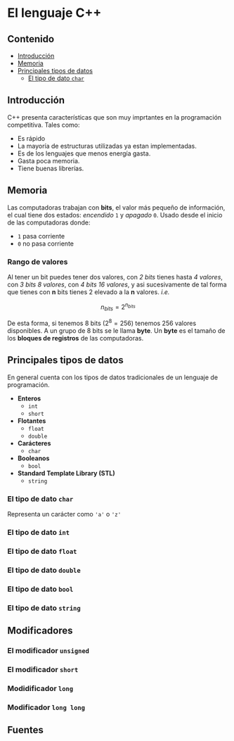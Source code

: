# El lenguaje C++

## Contenido

- [Introducción](#introducción)
- [Memoria](#memoria)
- [Principales tipos de datos](#principales-tipos-de-datos)
  - [El tipo de dato `char`](#el-tipo-de-dato-char)

## Introducción

C++ presenta características que son muy imprtantes en la programación competitiva. Tales como:

- Es rápido
- La mayoría de estructuras utilizadas ya estan implementadas.
- Es de los lenguajes que menos energía gasta.
- Gasta poca memoria.
- Tiene buenas librerías.

## Memoria

Las computadoras trabajan con **bits**, el valor más pequeño de información, el cual tiene dos estados: *encendido* `1` y *apagado* `0`. Usado desde el inicio de las computadoras donde:

- `1` pasa corriente
- `0` no pasa corriente

### Rango de valores

Al tener un bit puedes tener dos valores, con *2 bits* tienes hasta *4 valores*, con *3 bits 8 valores*, con *4 bits 16 valores*, y asi sucesivamente de tal forma que tienes con **n** bits tienes 2 elevado a la **n** valores. *i.e.*

$$n_{bits} = 2^{n_{bits}}$$

De esta forma, si tenemos 8 bits ($2^8=256$) tenemos 256 valores disponibles. A un grupo de 8 bits se le llama **byte**. Un **byte** es el tamaño de los **bloques de registros** de las computadoras.

## Principales tipos de datos

En general cuenta con los tipos de datos tradicionales de un lenguaje de programación.

- **Enteros**
  - `int`
  - `short`
- **Flotantes**
  - `float`
  - `double`
- **Carácteres**
  - `char`
- **Booleanos**
  - `bool`
- **Standard Template Library (STL)**
  - `string`

### El tipo de dato `char`

Representa un carácter como `'a'` o `'z'`

### El tipo de dato `int`

### El tipo de dato `float`

### El tipo de dato `double`

### El tipo de dato `bool`

### El tipo de dato `string`

## Modificadores

### El modificador `unsigned`

### El modificador `short`

### Modidificador `long`

### Modificador `long long`

## Fuentes
